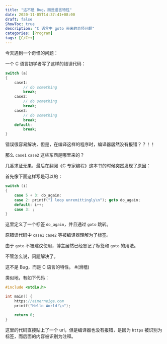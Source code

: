 ```yaml
---
title: "这不是 Bug，而是语言特性"
date: 2020-11-05T14:37:41+08:00
draft: false
ShowToc: true
description: "C 语言中 goto 带来的奇怪问题"
categories: [Program]
tags: [C/C++]
---
```


今天遇到一个奇怪的问题：

一个 C 语言初学者写了这样的错误代码：

```c
switch (a)
{
    case1:
        // do something
        break;
    case2:
        // do something
        break;
    case3:
        // do something
        break;
    default:
        break;
}
```

错误很容易解决，但是，在编译这样的程序时，编译器居然没有报错？？！！

那么 `case1` `case2` 这些东西是哪里来的？

几番求证无果，最后在翻阅《C 专家编程》这本书的时候突然发现了原因：

首先像下面这样写是可以的：

```c
switch (i)
{
    case 5 + 3: do_again:
    case 2: printf("I loop unremittingly\n"); goto do_again;
    default: i++;
    case 3: ;
}
```

这里定义了一个标签 `do_again`，并且通过 `goto` 跳转。

原错误代码中 `case1` `case2` 等被编译器理解为了标签。

由于 `goto` 不被建议使用，博主居然已经忘记了标签和 `goto` 的用法。

不管怎么说，问题解决了。

这不是 Bug，而是 C 语言的特性。 #(滑稽)

类似地，有如下代码：

```c
#include <stdio.h>

int main() {
    https://aimerneige.com
    printf("Hello World!\n");

    return 0;
}
```

这里的代码直接贴上了一个 url，但是编译器也没有报错，是因为 `https` 被识别为标签，而后面的内容被识别为注释。
